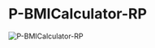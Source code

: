 # P-BMICalculator-RP

![P-BMICalculator-RP](https://user-images.githubusercontent.com/101873227/206923582-1380c6ce-2902-4072-b5d8-1d4c5b6d6eff.gif)
